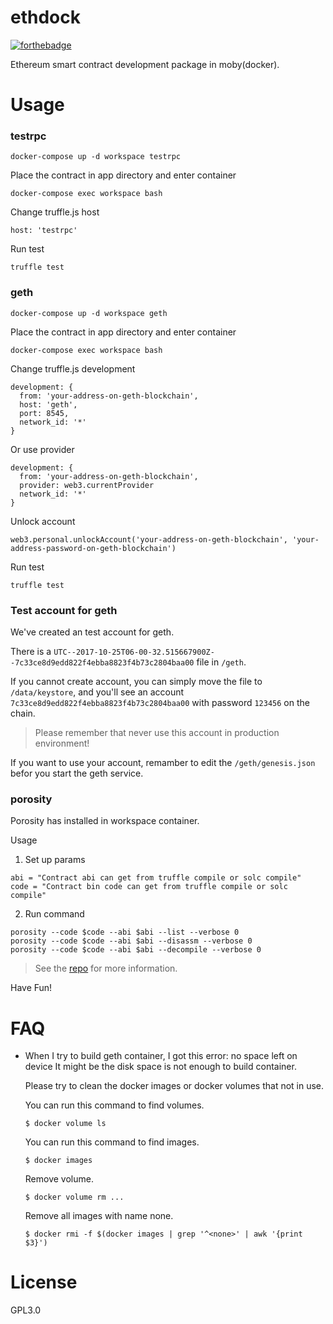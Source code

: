 # ethdock

[![forthebadge](http://forthebadge.com/images/badges/built-with-love.svg)](http://forthebadge.com)

Ethereum smart contract development package in moby(docker).

# Usage

### testrpc
```
docker-compose up -d workspace testrpc
```

Place the contract in app directory and enter container

```
docker-compose exec workspace bash
```

Change truffle.js host

```
host: 'testrpc'
```

Run test

```
truffle test
```

### geth

```
docker-compose up -d workspace geth
```

Place the contract in app directory and enter container

```
docker-compose exec workspace bash
```

Change truffle.js development

```
development: {
  from: 'your-address-on-geth-blockchain',
  host: 'geth',
  port: 8545,
  network_id: '*'
}
```

Or use provider


```
development: {
  from: 'your-address-on-geth-blockchain',
  provider: web3.currentProvider
  network_id: '*'
}
```

Unlock account

```
web3.personal.unlockAccount('your-address-on-geth-blockchain', 'your-address-password-on-geth-blockchain')
```

Run test

```
truffle test
```

### Test account for geth

We've created an test account for geth.

There is a `UTC--2017-10-25T06-00-32.515667900Z--7c33ce8d9edd822f4ebba8823f4b73c2804baa00` file in `/geth`.

If you cannot create account, you can simply move the file to `/data/keystore`, and you'll see an account `7c33ce8d9edd822f4ebba8823f4b73c2804baa00` with password `123456` on the chain.

> Please remember that never use this account in production environment!

If you want to use your account, remamber to edit the `/geth/genesis.json` befor you start the geth service.

### porosity

Porosity has installed in workspace container.

Usage

1. Set up params
```
abi = "Contract abi can get from truffle compile or solc compile"
code = "Contract bin code can get from truffle compile or solc compile"
```

2. Run command
```
porosity --code $code --abi $abi --list --verbose 0
porosity --code $code --abi $abi --disassm --verbose 0
porosity --code $code --abi $abi --decompile --verbose 0
```

> See the [repo](https://github.com/comaeio/porosity) for more information.

Have Fun!

# FAQ

* When I try to build geth container, I got this error: no space left on device
  It might be the disk space is not enough to build container.
  
  Please try to clean the docker images or docker volumes that not in use.
  
  You can run this command to find volumes.
  ```
  $ docker volume ls
  ```
  You can run this command to find images.
  ```
  $ docker images
  ```
  Remove volume.
  ```
  $ docker volume rm ...
  ```
  Remove all images with name none.
  ```
  $ docker rmi -f $(docker images | grep '^<none>' | awk '{print $3}')
  ```

# License

GPL3.0
